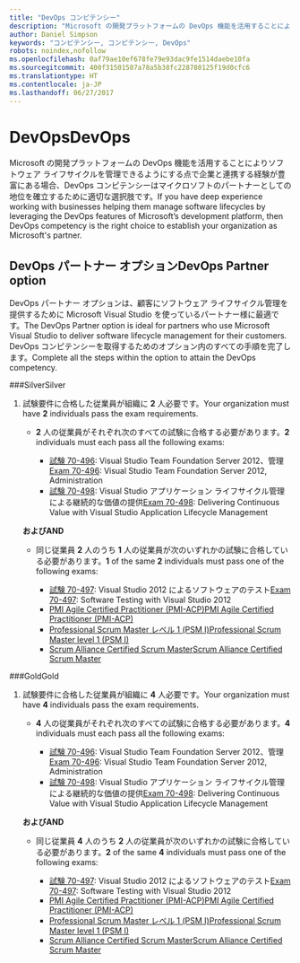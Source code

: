 ```yaml
---
title: "DevOps コンピテンシー"
description: "Microsoft の開発プラットフォームの DevOps 機能を活用することによりソフトウェア ライフサイクルを管理できるようにする点で企業と連携する経験が豊富にある場合、DevOps コンピテンシーはマイクロソフトのパートナーとしての地位を確立するために適切な選択肢です。"
author: Daniel Simpson
keywords: "コンピテンシー, コンピテンシー, DevOps"
robots: noindex,nofollow
ms.openlocfilehash: 0af79ae10ef678fe79e93dac9fe1514daebe10fa
ms.sourcegitcommit: 400f31501507a78a5b38fc228780125f19d0cfc6
ms.translationtype: HT
ms.contentlocale: ja-JP
ms.lasthandoff: 06/27/2017
---
```

# <a name="devops"></a><span data-ttu-id="958ea-104">DevOps</span><span class="sxs-lookup"><span data-stu-id="958ea-104">DevOps</span></span>
 <span data-ttu-id="958ea-105">Microsoft の開発プラットフォームの DevOps 機能を活用することによりソフトウェア ライフサイクルを管理できるようにする点で企業と連携する経験が豊富にある場合、DevOps コンピテンシーはマイクロソフトのパートナーとしての地位を確立するために適切な選択肢です。</span><span class="sxs-lookup"><span data-stu-id="958ea-105">If you have deep experience working with businesses helping them manage software lifecycles by leveraging the DevOps features of Microsoft’s development platform, then DevOps competency is the right choice to establish your organization as Microsoft's partner.</span></span>

## <a name="devops-partner-option"></a><span data-ttu-id="958ea-106">DevOps パートナー オプション</span><span class="sxs-lookup"><span data-stu-id="958ea-106">DevOps Partner option</span></span>
<span data-ttu-id="958ea-107">DevOps パートナー オプションは、顧客にソフトウェア ライフサイクル管理を提供するために Microsoft Visual Studio を使っているパートナー様に最適です。</span><span class="sxs-lookup"><span data-stu-id="958ea-107">The DevOps Partner option is ideal for partners who use Microsoft Visual Studio to deliver software lifecycle management for their customers.</span></span> <span data-ttu-id="958ea-108">DevOps コンピテンシーを取得するためのオプション内のすべての手順を完了します。</span><span class="sxs-lookup"><span data-stu-id="958ea-108">Complete all the steps within the option to attain the DevOps competency.</span></span>

###<a name="silver"></a><span data-ttu-id="958ea-109">Silver</span><span class="sxs-lookup"><span data-stu-id="958ea-109">Silver</span></span>
1. <span data-ttu-id="958ea-110">試験要件に合格した従業員が組織に **2** 人必要です。</span><span class="sxs-lookup"><span data-stu-id="958ea-110">Your organization must have **2** individuals pass the exam requirements.</span></span>

    - <span data-ttu-id="958ea-111">**2** 人の従業員がそれぞれ次のすべての試験に合格する必要があります。</span><span class="sxs-lookup"><span data-stu-id="958ea-111">**2** individuals must each pass all the following exams:</span></span>

        - <span data-ttu-id="958ea-112">[試験 70-496](https://www.microsoft.com/en-us/learning/exam-70-496.aspx): Visual Studio Team Foundation Server 2012、管理</span><span class="sxs-lookup"><span data-stu-id="958ea-112">[Exam 70-496](https://www.microsoft.com/en-us/learning/exam-70-496.aspx): Visual Studio Team Foundation Server 2012, Administration</span></span>
        - <span data-ttu-id="958ea-113">[試験 70-498](https://www.microsoft.com/en-us/learning/exam-70-498.aspx): Visual Studio アプリケーション ライフサイクル管理による継続的な価値の提供</span><span class="sxs-lookup"><span data-stu-id="958ea-113">[Exam 70-498](https://www.microsoft.com/en-us/learning/exam-70-498.aspx): Delivering Continuous Value with Visual Studio Application Lifecycle Management</span></span>

    **<span data-ttu-id="958ea-114">および</span><span class="sxs-lookup"><span data-stu-id="958ea-114">AND</span></span>**

    - <span data-ttu-id="958ea-115">同じ従業員 **2** 人のうち **1** 人の従業員が次のいずれかの試験に合格している必要があります。</span><span class="sxs-lookup"><span data-stu-id="958ea-115">**1** of the same **2** individuals must pass one of the following exams:</span></span>

        * <span data-ttu-id="958ea-116">[試験 70-497](https://www.microsoft.com/en-us/learning/exam-70-497.aspx): Visual Studio 2012 によるソフトウェアのテスト</span><span class="sxs-lookup"><span data-stu-id="958ea-116">[Exam 70-497](https://www.microsoft.com/en-us/learning/exam-70-497.aspx): Software Testing with Visual Studio 2012</span></span>
        * [<span data-ttu-id="958ea-117">PMI Agile Certified Practitioner (PMI-ACP)</span><span class="sxs-lookup"><span data-stu-id="958ea-117">PMI Agile Certified Practitioner (PMI-ACP)</span></span>](http://www.pmi.org/certifications/types/agile-acp)
        * [<span data-ttu-id="958ea-118">Professional Scrum Master レベル 1 (PSM I)</span><span class="sxs-lookup"><span data-stu-id="958ea-118">Professional Scrum Master level 1 (PSM I)</span></span>](https://www.scrum.org/professional-scrum-certifications/professional-scrum-master-i-assessment)
        * [<span data-ttu-id="958ea-119">Scrum Alliance Certified Scrum Master</span><span class="sxs-lookup"><span data-stu-id="958ea-119">Scrum Alliance Certified Scrum Master</span></span>](https://www.scrumalliance.org/certifications/practitioners/certified-scrummaster-csm)
    
###<a name="gold"></a><span data-ttu-id="958ea-120">Gold</span><span class="sxs-lookup"><span data-stu-id="958ea-120">Gold</span></span>
1. <span data-ttu-id="958ea-121">試験要件に合格した従業員が組織に **4** 人必要です。</span><span class="sxs-lookup"><span data-stu-id="958ea-121">Your organization must have **4** individuals pass the exam requirements.</span></span>

    - <span data-ttu-id="958ea-122">**4** 人の従業員がそれぞれ次のすべての試験に合格する必要があります。</span><span class="sxs-lookup"><span data-stu-id="958ea-122">**4** individuals must each pass all the following exams:</span></span>

        - <span data-ttu-id="958ea-123">[試験 70-496](https://www.microsoft.com/en-us/learning/exam-70-496.aspx): Visual Studio Team Foundation Server 2012、管理</span><span class="sxs-lookup"><span data-stu-id="958ea-123">[Exam 70-496](https://www.microsoft.com/en-us/learning/exam-70-496.aspx): Visual Studio Team Foundation Server 2012, Administration</span></span>
        - <span data-ttu-id="958ea-124">[試験 70-498](https://www.microsoft.com/en-us/learning/exam-70-498.aspx): Visual Studio アプリケーション ライフサイクル管理による継続的な価値の提供</span><span class="sxs-lookup"><span data-stu-id="958ea-124">[Exam 70-498](https://www.microsoft.com/en-us/learning/exam-70-498.aspx): Delivering Continuous Value with Visual Studio Application Lifecycle Management</span></span>

    **<span data-ttu-id="958ea-125">および</span><span class="sxs-lookup"><span data-stu-id="958ea-125">AND</span></span>**

    - <span data-ttu-id="958ea-126">同じ従業員 **4** 人のうち **2** 人の従業員が次のいずれかの試験に合格している必要があります。</span><span class="sxs-lookup"><span data-stu-id="958ea-126">**2** of the same **4** individuals must pass one of the following exams:</span></span>

        * <span data-ttu-id="958ea-127">[試験 70-497](https://www.microsoft.com/en-us/learning/exam-70-497.aspx): Visual Studio 2012 によるソフトウェアのテスト</span><span class="sxs-lookup"><span data-stu-id="958ea-127">[Exam 70-497](https://www.microsoft.com/en-us/learning/exam-70-497.aspx): Software Testing with Visual Studio 2012</span></span>
        * [<span data-ttu-id="958ea-128">PMI Agile Certified Practitioner (PMI-ACP)</span><span class="sxs-lookup"><span data-stu-id="958ea-128">PMI Agile Certified Practitioner (PMI-ACP)</span></span>](http://www.pmi.org/certifications/types/agile-acp)
        * [<span data-ttu-id="958ea-129">Professional Scrum Master レベル 1 (PSM I)</span><span class="sxs-lookup"><span data-stu-id="958ea-129">Professional Scrum Master level 1 (PSM I)</span></span>](https://www.scrum.org/professional-scrum-certifications/professional-scrum-master-i-assessment)
        * [<span data-ttu-id="958ea-130">Scrum Alliance Certified Scrum Master</span><span class="sxs-lookup"><span data-stu-id="958ea-130">Scrum Alliance Certified Scrum Master</span></span>](https://www.scrumalliance.org/certifications/practitioners/certified-scrummaster-csm)
        
